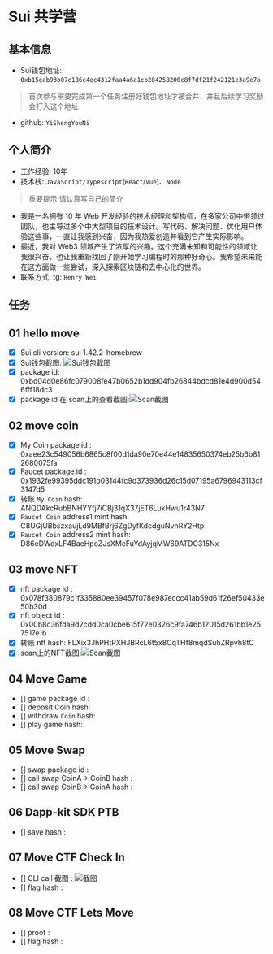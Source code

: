 # Sui 共学营

## 基本信息

- Sui钱包地址: `0xb15eab93b07c186c4ec4312faa4a6a1cb284258200c8f7df21f242121e3a9e7b`

> 首次参与需要完成第一个任务注册好钱包地址才被合并，并且后续学习奖励会打入这个地址

- github: `YiShengYouNi`

## 个人简介

- 工作经验: 10年
- 技术栈: `JavaScript/Typescript`(`React`/`Vue`)、`Node`

> 重要提示 请认真写自己的简介

- 我是一名拥有 10 年 Web 开发经验的技术经理和架构师，在多家公司中带领过团队，也主导过多个中大型项目的技术设计。写代码、解决问题、优化用户体验这些事，一直让我感到兴奋，因为我热爱创造并看到它产生实际影响。
- 最近，我对 Web3 领域产生了浓厚的兴趣。这个充满未知和可能性的领域让我很兴奋，也让我重新找回了刚开始学习编程时的那种好奇心。我希望未来能在这方面做一些尝试，深入探索区块链和去中心化的世界。
- 联系方式: tg: `Henry Wei`

## 任务

## 01 hello move  

- [x] Sui cli version: sui 1.42.2-homebrew
- [x] Sui钱包截图: ![Sui钱包截图](./images/sui_wallet.jpg)
- [x] package id: 0xbd04d0e86fc079008fe47b0652b1dd904fb26844bdcd81e4d900d546fff18dc3
- [x] package id 在 scan上的查看截图:![Scan截图](./images/YiShengYouNi_contract.jpg)

## 02 move coin

- [x] My Coin package id : 0xaee23c549056b6865c8f00d1da90e70e44e14835650374eb25b6b812680075fa
- [x] Faucet package id : 0x1932fe99395ddc191b03144fc9d373936d26c15d07195a6796943113cf3147d5
- [x] 转账 `My Coin` hash: ANQDAkcRubBNHYYfj7iCBj31qX37jET6LukHwu1r43N7
- [x] `Faucet Coin` address1 mint hash: C8UGjUBbszxaujLd9MBfBrj6ZgDyfKdcdguNvhRY2Htp
- [x] `Faucet Coin` address2 mint hash: D86eDWdxLF4BaeHpoZJsXMcFuYdAyjqMW69ATDC315Nx

## 03 move NFT

- [x] nft package id : 0x078f380879c1f335880ee39457f078e987eccc41ab59d61f26ef50433e50b30d
- [x] nft object id : 0x00b8c36fda9d2cdd0ca0cbe615f72e0326c9fa746b12015d261bb1e257517e1b
- [x] 转账 nft  hash: FLXix3JhPHtPXHJBRcL6t5x8CqTHf8mqdSuhZRpvh8tC
- [x] scan上的NFT截图:![Scan截图](./images/YiShengYouNi_NFT.png)

## 04 Move Game

- [] game package id :
- [] deposit Coin hash:
- [] withdraw `Coin` hash:
- [] play game hash:

## 05 Move Swap

- [] swap package id :
- [] call swap CoinA-> CoinB  hash :
- [] call swap CoinB-> CoinA  hash :

## 06 Dapp-kit SDK PTB

- [] save hash :

## 07 Move CTF Check In

- [] CLI call 截图 : ![截图](./images/你的图片地址)
- [] flag hash :

## 08 Move CTF Lets Move

- [] proof :
- [] flag hash :
